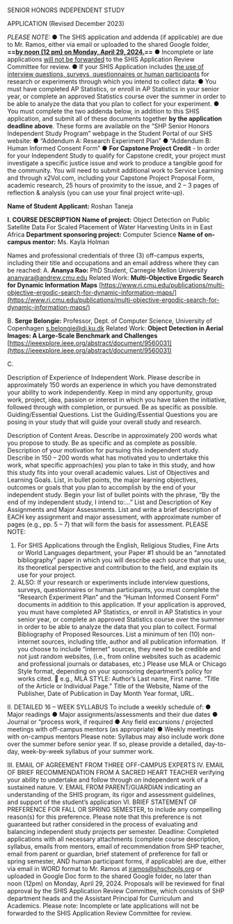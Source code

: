 SENIOR HONORS INDEPENDENT STUDY

APPLICATION
(Revised December 2023)

*PLEASE NOTE:*
	● The SHIS application and addenda (if applicable) are due to Mr. Ramos, either via email or uploaded to the shared Google folder, __==<u>by noon (12 pm) on Monday, April 29, 2024.</u>==__
	● Incomplete or late applications <u>will not be forwarded</u> to the SHIS Application Review Committee for review.
	● If your SHIS Application includes <u>the use of interview questions, surveys, questionnaires or human participants</u> for research or experiments through which you intend to collect data:
		● You must have completed AP Statistics, or enroll in AP Statistics in your senior year, or complete an approved Statistics course over the summer in order to be able to analyze the data that you plan to collect for your experiment.
		● You must complete the two addenda below, in addition to this SHIS application, and submit all of these documents together **by the application deadline above**. These forms are available on the “SHP Senior Honors Independent Study Program” webpage in the Student Portal of our SHS website:
		● “Addendum A: Research Experiment Plan”
		● “Addendum B: Human Informed Consent Form”
	● **For Capstone Project Credit** - In order for your Independent Study to qualify for Capstone credit, your project must investigate a specific justice issue and work to produce a tangible good for the community. You will need to submit additional work to Service Learning and through x2Vol.com, including your Capstone Project Proposal Form, academic research, 25 hours of proximity to the issue, and 2 – 3 pages of reflection &amp; analysis (you can use your final project write-up).



**Name of Student Applicant:** Roshan Taneja

**I. COURSE DESCRIPTION**
**Name of project:** Object Detection on Public Satellite Data For Scaled Placement of Water Harvesting Units in in East Africa
**Department sponsoring project:** Computer Science
**Name of on-campus mentor:** Ms. Kayla Holman

Names and professional credentials of three (3) off-campus experts, including their title and
occupations and an email address where they can be reached:
A. **Ananya Rao:** PhD Student, Carnegie Mellon University
ananyara@andrew.cmu.edu
Related Work:
**Multi-Objective Ergodic Search for Dynamic Information Maps**
[https://www.ri.cmu.edu/publications/multi-objective-ergodic-search-for-dynamic-information-maps/](https://www.ri.cmu.edu/publications/multi-objective-ergodic-search-for-dynamic-information-maps/)

B. **Serge Belongie:** Professor, Dept. of Computer Science, University of Copenhagen
s.belongie@di.ku.dk
Related Work:
**Object Detection in Aerial Images: A Large-Scale Benchmark and Challenges**
[https://ieeexplore.ieee.org/abstract/document/9560031](https://ieeexplore.ieee.org/abstract/document/9560031)

C.


Description of Experience of Independent Work. Please describe in approximately 150 words an
experience in which you have demonstrated your ability to work independently. Keep in mind any
opportunity, group work, project, idea, passion or interest in which you have taken the initiative,
followed through with completion, or pursued. Be as specific as possible.
Guiding/Essential Questions. List the Guiding/Essential Questions you are posing in your study
that will guide your overall study and research.

Description of Content Areas. Describe in approximately 200 words what you propose to study. Be
as specific and as complete as possible.
Description of your motivation for pursuing this independent study. Describe in 150 – 200
words what has motivated you to undertake this work, what specific approach(es) you plan to take in
this study, and how this study fits into your overall academic values.
List of Objectives and Learning Goals. List, in bullet points, the major learning objectives,
outcomes or goals that you plan to accomplish by the end of your independent study. Begin your list
of bullet points with the phrase, “By the end of my independent study, I intend to:…”
List and Description of Key Assignments and Major Assessments. List and write a brief
description of EACH key assignment and major assessment, with approximate number of pages
(e.g., pp. 5 – 7) that will form the basis for assessment.
PLEASE NOTE:
1. For SHIS Applications through the English, Religious Studies, Fine Arts or World
Languages department, your Paper #1 should be an “annotated bibliography” paper in
which you will describe each source that you use, its theoretical perspective and contribution to
the field, and explain its use for your project.
2. ALSO: If your research or experiments include interview questions, surveys,
questionnaires or human participants, you must complete the “Research Experiment
Plan” and the “Human Informed Consent Form” documents in addition to this
application. If your application is approved, you must have completed AP Statistics, or
enroll in AP Statistics in your senior year, or complete an approved Statistics course
over the summer in order to be able to analyze the data that you plan to collect.
Formal Bibliography of Proposed Resources. List a minimum of ten (10) non-internet sources,
including title, author and all publication information.  If you choose to include “internet” sources, they
need to be credible and not just random websites, (i.e., from online websites such as academic and
professional journals or databases, etc.)
Please use MLA or Chicago Style format, depending on your sponsoring department’s policy
for works cited.
 e.g., MLA STYLE:
Author’s Last name, First name. “Title of the Article or Individual Page.” Title of the Website, Name of
the Publisher, Date of Publication in Day Month Year format, URL.

II. DETAILED 16 – WEEK SYLLABUS
To include a weekly schedule of:
● Major readings
● Major assignments/assessments and their due dates
● Journal or “process work, if required
● Any field excursions / projected meetings with off-campus mentors (as appropriate)
● Weekly meetings with on-campus mentors
Please note: Syllabus may also include work done over the summer before senior year. If so, please
provide a detailed, day-to-day, week-by-week syllabus of your summer work.

III. EMAIL OF AGREEMENT FROM THREE OFF-CAMPUS EXPERTS
IV. EMAIL OF BRIEF RECOMMENDATION FROM A SACRED HEART TEACHER verifying your
ability to undertake and follow through on independent work of a sustained nature.
V. EMAIL FROM PARENT/GUARDIAN indicating an understanding of the SHIS program, its rigor
and assessment guidelines, and support of the student’s application
VI. BRIEF STATEMENT OF PREFERENCE FOR FALL OR SPRING SEMESTER, to include any
compelling reason(s) for this preference. Please note that this preference is not guaranteed but rather
considered in the process of evaluating and balancing independent study projects per semester.
Deadline:
Completed applications with all necessary attachments (complete course description, syllabus, emails
from mentors, email of recommendation from SHP teacher, email from parent or guardian, brief
statement of preference for fall or spring semester, AND human participant forms, if applicable) are
due, either via email in WORD format to Mr. Ramos at jramos@shschools.org or uploaded in
Google Doc form to the shared Google folder, no later than noon (12pm) on Monday, April 29,
2024.
Proposals will be reviewed for final approval by the SHIS Application Review Committee, which
consists of SHP department heads and the Assistant Principal for Curriculum and Academics.
Please note: Incomplete or late applications will not be forwarded to the SHIS Application Review
Committee for review.
